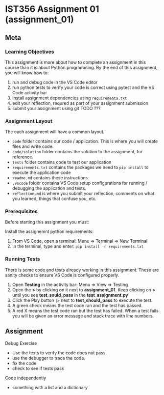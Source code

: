 # IST356 Assignment 01 (assignment_01)

## Meta

### Learning Objectives

This assignment is more about how to complete an assignment in this course than it is about Python programming. By the end of this assignment, you will know how to:

1. run and debug code in the VS Code editor
2. run python tests to verify your code is correct using pytest and the VS Code activity bar
3. install assignment dependencies using `requirements.txt`
4. edit your reflection, requred as part of your assignment submission
5. submit your assignment using git
TODO ???

### Assignment Layout

The each assignment will have a common layout.

- `code` folder contains our code / application. This is where you will create files and write code.
- `code/solution` folder contains the solution to the assignment, for reference.
- `tests` folder contains code to test our application
- `requirements.txt` contains the packages we need to `pip install` to execute the application code
- `readme.md` contains these instructions
- `.vscode` folder contains VS Code setup configurations for running / debugging the application and tests.
-  `reflection.md` is where you submit your reflection, comments on what you learned, things that confuse you, etc.

### Prerequisites 

Before starting this assignment you must:

Install the assignemnt python requirements:

1. From VS Code, open a terminal: Menu => Terminal => New Terminal
2. In the terminal, type and enter: `pip install -r requirements.txt`


### Running Tests

There is some code and tests already working in this assignment. These are sanity checks to ensure VS Code is configured properly.

1. Open **Testing** in the activity bar: Menu => View => Testing
2. Open the **>** by clicking on it next to **assignment_01**. Keep clicking on **>** until you see **test_sould_pass** in the **test_assignment.py**
3. Click the Play button `|>` next to **test_should_pass** to execute the test. 
4. A green check means the test code ran and the test has passed.
5. A red X means the test code ran but the test has failed. When a test fails you will be given an error message and stack trace with line numbers.

## Assignment

Debug Exercise
- Use the tests to verify the code does not pass.
- use the debugger to trace the code.
- fix the code
- check to see if tests pass

Code independently
- something with a list and a dictionary

